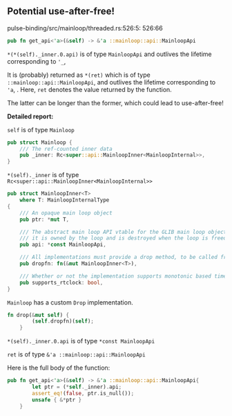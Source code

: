 ## Potential use-after-free!
pulse-binding/src/mainloop/threaded.rs:526:5: 526:66
```rust
pub fn get_api<'a>(&self) -> &'a ::mainloop::api::MainloopApi
```

`*(*(self)._inner.0.api)` is of type `MainloopApi` and outlives the lifetime corresponding to `'_`, 

It is (probably) returned as `*(ret)` which is of type `::mainloop::api::MainloopApi`, and outlives the lifetime corresponding to `'a`, . Here, `ret` denotes the value returned by the function.

The latter can be longer than the former, which could lead to use-after-free!

**Detailed report:**

`self` is of type `Mainloop`
```rust
pub struct Mainloop {
    /// The ref-counted inner data
    pub _inner: Rc<super::api::MainloopInner<MainloopInternal>>,
}
```
`*(self)._inner` is of type `Rc<super::api::MainloopInner<MainloopInternal>>`
```rust
pub struct MainloopInner<T>
    where T: MainloopInternalType
{
    /// An opaque main loop object
    pub ptr: *mut T,

    /// The abstract main loop API vtable for the GLIB main loop object. No need to free this API as
    /// it is owned by the loop and is destroyed when the loop is freed.
    pub api: *const MainloopApi,

    /// All implementations must provide a drop method, to be called from an actual drop call.
    pub dropfn: fn(&mut MainloopInner<T>),

    /// Whether or not the implementation supports monotonic based time events. (`true` if so).
    pub supports_rtclock: bool,
}
```
`Mainloop` has a custom `Drop` implementation.
```rust
fn drop(&mut self) {
        (self.dropfn)(self);
    }
```
`*(self)._inner.0.api` is of type `*const MainloopApi`

`ret` is of type `&'a ::mainloop::api::MainloopApi`


Here is the full body of the function:

```rust
pub fn get_api<'a>(&self) -> &'a ::mainloop::api::MainloopApi{
        let ptr = (*self._inner).api;
        assert_eq!(false, ptr.is_null());
        unsafe { &*ptr }
    }
```
